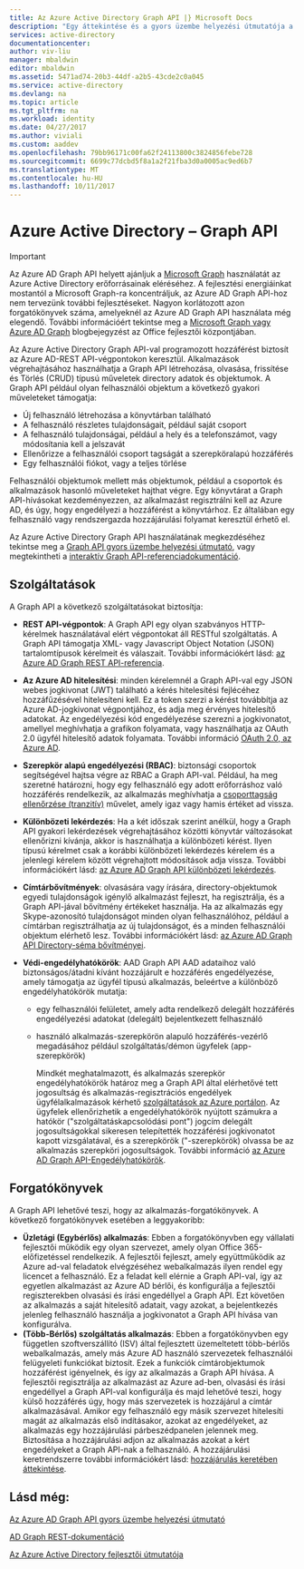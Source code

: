 ```yaml
---
title: Az Azure Active Directory Graph API |} Microsoft Docs
description: "Egy áttekintése és a gyors üzembe helyezési útmutatója a Graph API, amely lehetővé teszi a programozott hozzáférést az Azure AD-REST API-végpontokon keresztül."
services: active-directory
documentationcenter: 
author: viv-liu
manager: mbaldwin
editor: mbaldwin
ms.assetid: 5471ad74-20b3-44df-a2b5-43cde2c0a045
ms.service: active-directory
ms.devlang: na
ms.topic: article
ms.tgt_pltfrm: na
ms.workload: identity
ms.date: 04/27/2017
ms.author: viviali
ms.custom: aaddev
ms.openlocfilehash: 79bb96171c00fa62f24113800c3824856febe728
ms.sourcegitcommit: 6699c77dcbd5f8a1a2f21fba3d0a0005ac9ed6b7
ms.translationtype: MT
ms.contentlocale: hu-HU
ms.lasthandoff: 10/11/2017
---
```

# <a name="azure-active-directory-graph-api"></a>Azure Active Directory – Graph API
> [!IMPORTANT]
> Az Azure AD Graph API helyett ajánljuk a [Microsoft Graph](https://graph.microsoft.io/) használatát az Azure Active Directory erőforrásainak eléréséhez. A fejlesztési energiáinkat mostantól a Microsoft Graph-ra koncentráljuk, az Azure AD Graph API-hoz nem tervezünk további fejlesztéseket. Nagyon korlátozott azon forgatókönyvek száma, amelyeknél az Azure AD Graph API használata még elegendő. További információért tekintse meg a [Microsoft Graph vagy Azure AD Graph](https://dev.office.com/blogs/microsoft-graph-or-azure-ad-graph) blogbejegyzést az Office fejlesztői központjában.
> 
> 

Az Azure Active Directory Graph API-val programozott hozzáférést biztosít az Azure AD-REST API-végpontokon keresztül. Alkalmazások végrehajtásához használhatja a Graph API létrehozása, olvasása, frissítése és Törlés (CRUD) típusú műveletek directory adatok és objektumok. A Graph API például olyan felhasználói objektum a következő gyakori műveleteket támogatja:

* Új felhasználó létrehozása a könyvtárban található
* A felhasználó részletes tulajdonságait, például saját csoport
* A felhasználó tulajdonságai, például a hely és a telefonszámot, vagy módosítania kell a jelszavát
* Ellenőrizze a felhasználói csoport tagságát a szerepköralapú hozzáférés
* Egy felhasználói fiókot, vagy a teljes törlése

Felhasználói objektumok mellett más objektumok, például a csoportok és alkalmazások hasonló műveleteket hajthat végre. Egy könyvtárat a Graph API-hívásokat kezdeményezzen, az alkalmazást regisztrálni kell az Azure AD, és úgy, hogy engedélyezi a hozzáférést a könyvtárhoz. Ez általában egy felhasználó vagy rendszergazda hozzájárulási folyamat keresztül érhető el.

Az Azure Active Directory Graph API használatának megkezdéséhez tekintse meg a [Graph API gyors üzembe helyezési útmutató](active-directory-graph-api-quickstart.md), vagy megtekintheti a [interaktív Graph API-referenciadokumentáció](https://msdn.microsoft.com/Library/Azure/Ad/Graph/api/api-catalog).

## <a name="features"></a>Szolgáltatások
A Graph API a következő szolgáltatásokat biztosítja:

* **REST API-végpontok**: A Graph API egy olyan szabványos HTTP-kérelmek használatával elért végpontokat áll RESTful szolgáltatás. A Graph API támogatja XML- vagy Javascript Object Notation (JSON) tartalomtípusok kérelmeit és válaszait. További információkért lásd: [az Azure AD Graph REST API-referencia](https://msdn.microsoft.com/Library/Azure/Ad/Graph/api/api-catalog).
* **Az Azure AD hitelesítési**: minden kérelemnél a Graph API-val egy JSON webes jogkivonat (JWT) található a kérés hitelesítési fejlécéhez hozzáfűzésével hitelesíteni kell. Ez a token szerzi a kérést továbbítja az Azure AD-jogkivonat végpontjához, és adja meg érvényes hitelesítő adatokat. Az engedélyezési kód engedélyezése szerezni a jogkivonatot, amellyel meghívhatja a grafikon folyamata, vagy használhatja az OAuth 2.0 ügyfél hitelesítő adatok folyamata. További információ [OAuth 2.0, az Azure AD](https://msdn.microsoft.com/library/azure/dn645545.aspx).
* **Szerepkör alapú engedélyezési (RBAC)**: biztonsági csoportok segítségével hajtsa végre az RBAC a Graph API-val. Például, ha meg szeretné határozni, hogy egy felhasználó egy adott erőforráshoz való hozzáférés rendelkezik, az alkalmazás meghívhatja a [csoporttagság ellenőrzése (tranzitív)](https://msdn.microsoft.com/Library/Azure/Ad/Graph/api/groups-operations#FunctionsandactionsongroupsCheckmembershipinaspecificgrouptransitive) művelet, amely igaz vagy hamis értéket ad vissza.
* **Különbözeti lekérdezés**: Ha a két időszak szerint anélkül, hogy a Graph API gyakori lekérdezések végrehajtásához közötti könyvtár változásokat ellenőrizni kívánja, akkor is használhatja a különbözeti kérést. Ilyen típusú kérelmet csak a korábbi különbözeti lekérdezés kérelem és a jelenlegi kérelem között végrehajtott módosítások adja vissza. További információkért lásd: [az Azure AD Graph API különbözeti lekérdezés](https://msdn.microsoft.com/Library/Azure/Ad/Graph/howto/azure-ad-graph-api-differential-query).
* **Címtárbővítmények**: olvasására vagy írására, directory-objektumok egyedi tulajdonságok igénylő alkalmazást fejleszt, ha regisztrálja, és a Graph API-jával bővítmény értékeket használja. Ha az alkalmazás egy Skype-azonosító tulajdonságot minden olyan felhasználóhoz, például a címtárban regisztrálhatja az új tulajdonságot, és a minden felhasználói objektum elérhető lesz. További információkért lásd: [az Azure AD Graph API Directory-séma bővítményei](https://msdn.microsoft.com/Library/Azure/Ad/Graph/howto/azure-ad-graph-api-directory-schema-extensions).
* **Védi-engedélyhatókörök**: AAD Graph API AAD adataihoz való biztonságos/átadni kívánt hozzájárult e hozzáférés engedélyezése, amely támogatja az ügyfél típusú alkalmazás, beleértve a különböző engedélyhatókörök mutatja:
  
  * egy felhasználói felületet, amely adta rendelkező delegált hozzáférés engedélyezési adatokat (delegált) bejelentkezett felhasználó
  * használó alkalmazás-szerepkörön alapuló hozzáférés-vezérlő megadásához például szolgáltatás/démon ügyfelek (app-szerepkörök)
    
    Mindkét meghatalmazott, és alkalmazás szerepkör engedélyhatókörök határoz meg a Graph API által elérhetővé tett jogosultság és alkalmazás-regisztrációs engedélyek ügyfélalkalmazások kérhető [szolgáltatások az Azure portálon](https://portal.azure.com). Az ügyfelek ellenőrizhetik a engedélyhatókörök nyújtott számukra a hatókör ("szolgáltatáskapcsolódási pont") jogcím delegált jogosultságokkal sikeresen telepítették hozzáférési jogkivonatot kapott vizsgálatával, és a szerepkörök ("-szerepkörök) olvassa be az alkalmazás szerepköri jogosultságok. További információ [az Azure AD Graph API-Engedélyhatókörök](https://msdn.microsoft.com/Library/Azure/Ad/Graph/howto/azure-ad-graph-api-permission-scopes).

## <a name="scenarios"></a>Forgatókönyvek
A Graph API lehetővé teszi, hogy az alkalmazás-forgatókönyvek. A következő forgatókönyvek esetében a leggyakoribb:

* **Üzletági (Egybérlős) alkalmazás**: Ebben a forgatókönyvben egy vállalati fejlesztői működik egy olyan szervezet, amely olyan Office 365-előfizetéssel rendelkezik. A fejlesztői fejleszt, amely együttműködik az Azure ad-val feladatok elvégzéséhez webalkalmazás ilyen rendel egy licencet a felhasználó. Ez a feladat kell elérnie a Graph API-val, így az egyetlen alkalmazást az Azure AD bérlői, és konfigurálja a fejlesztői regiszterekben olvasási és írási engedéllyel a Graph API. Ezt követően az alkalmazás a saját hitelesítő adatait, vagy azokat, a bejelentkezés jelenleg felhasználó használja a jogkivonatot a Graph API hívása van konfigurálva.
* **(Több-Bérlős) szolgáltatás alkalmazás**: Ebben a forgatókönyvben egy független szoftverszállító (ISV) által fejlesztett üzemeltetett több-bérlős webalkalmazás, amely más Azure AD használó szervezetek felhasználói felügyeleti funkciókat biztosít. Ezek a funkciók címtárobjektumok hozzáférést igényelnek, és így az alkalmazás a Graph API hívása. A fejlesztői regisztrálja az alkalmazást az Azure ad-ben, olvasási és írási engedéllyel a Graph API-val konfigurálja és majd lehetővé teszi, hogy külső hozzáférés úgy, hogy más szervezetek is hozzájárul a címtár alkalmazásával. Amikor egy felhasználó egy másik szervezet hitelesíti magát az alkalmazás első indításakor, azokat az engedélyeket, az alkalmazás egy hozzájárulási párbeszédpanelen jelennek meg.  Biztosítása a hozzájárulási adjon az alkalmazás azokat a kért engedélyeket a Graph API-nak a felhasználó. A hozzájárulási keretrendszerre további információkért lásd: [hozzájárulás keretében áttekintése](active-directory-integrating-applications.md).

## <a name="see-also"></a>Lásd még:
[Az Azure AD Graph API gyors üzembe helyezési útmutató](active-directory-graph-api-quickstart.md)

[AD Graph REST-dokumentáció](https://msdn.microsoft.com/Library/Azure/Ad/Graph/api/api-catalog)

[Az Azure Active Directory fejlesztői útmutatója](active-directory-developers-guide.md)

